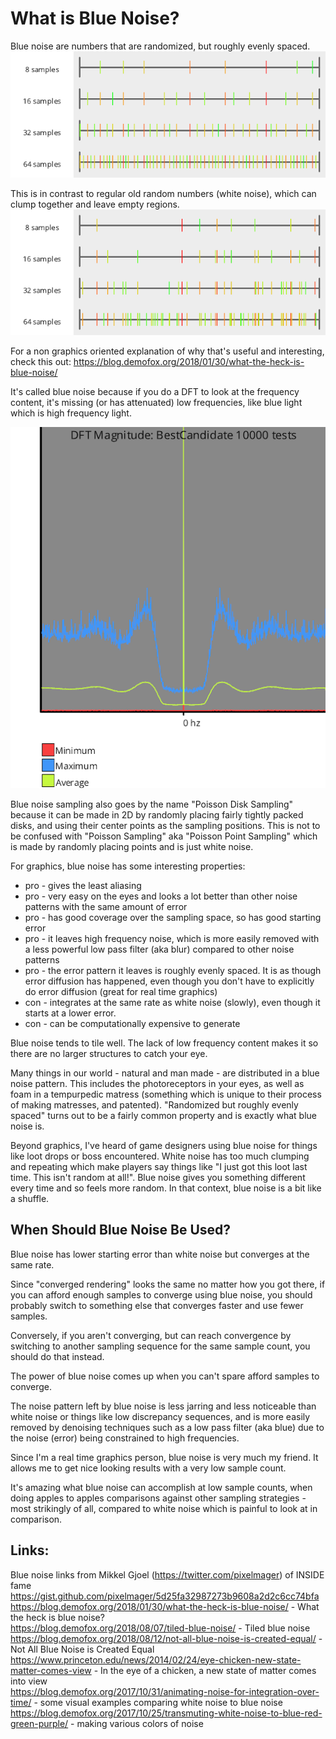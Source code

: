 # What is Blue Noise?

Blue noise are numbers that are randomized, but roughly evenly spaced.
![MakeNumberline_BestCandidate.png](../output/_1d/samples/blue_noise/MakeNumberline_BestCandidate.png)  

This is in contrast to regular old random numbers (white noise), which can clump together and leave empty regions.
![UniformRandom](../output/_1d/samples/uniform_random/MakeNumberline_UniformRandom.png)  

For a non graphics oriented explanation of why that's useful and interesting, check this out: https://blog.demofox.org/2018/01/30/what-the-heck-is-blue-noise/

It's called blue noise because if you do a DFT to look at the frequency content, it's missing (or has attenuated) low frequencies, like blue light which is high frequency light.

![BestCandidate](../output/_1d/samples/blue_noise/DFT_BestCandidate.png)  

Blue noise sampling also goes by the name "Poisson Disk Sampling" because it can be made in 2D by randomly placing fairly tightly packed disks, and using their center points as the sampling positions.  This is not to be confused with "Poisson Sampling" aka "Poisson Point Sampling" which is made by randomly placing points and is just white noise.

For graphics, blue noise has some interesting properties:
* pro - gives the least aliasing
* pro - very easy on the eyes and looks a lot better than other noise patterns with the same amount of error
* pro - has good coverage over the sampling space, so has good starting error
* pro - it leaves high frequency noise, which is more easily removed with a less powerful low pass filter (aka blur) compared to other noise patterns
* pro - the error pattern it leaves is roughly evenly spaced.  It is as though error diffusion has happened, even though you don't have to explicitly do error diffusion (great for real time graphics)
* con - integrates at the same rate as white noise (slowly), even though it starts at a lower error.
* con - can be computationally expensive to generate

Blue noise tends to tile well.  The lack of low frequency content makes it so there are no larger structures to catch your eye.

Many things in our world - natural and man made - are distributed in a blue noise pattern.  This includes the photoreceptors in your eyes, as well as foam in a tempurpedic matress (something which is unique to their process of making matresses, and patented).  "Randomized but roughly evenly spaced" turns out to be a fairly common property and is exactly what blue noise is.

Beyond graphics, I've heard of game designers using blue noise for things like loot drops or boss encountered.  White noise has too much clumping and repeating which make players say things like "I just got this loot last time. This isn't random at all!".  Blue noise gives you something different every time and so feels more random.  In that context, blue noise is a bit like a shuffle.

## When Should Blue Noise Be Used?

Blue noise has lower starting error than white noise but converges at the same rate.

Since "converged rendering" looks the same no matter how you got there, if you can afford enough samples to converge using blue noise, you should probably switch to something else that converges faster and use fewer samples.  

Conversely, if you aren't converging, but can reach convergence by switching to another sampling sequence for the same sample count, you should do that instead.

The power of blue noise comes up when you can't spare afford samples to converge.

The noise pattern left by blue noise is less jarring and less noticeable than white noise or things like low discrepancy sequences, and is more easily removed by denoising techniques such as a low pass filter (aka blue) due to the noise (error) being constrained to high frequencies.

Since I'm a real time graphics person, blue noise is very much my friend.  It allows me to get nice looking results with a very low sample count.

It's amazing what blue noise can accomplish at low sample counts, when doing apples to apples comparisons against other sampling strategies - most strikingly of all, compared to white noise which is painful to look at in comparison.

## Links:

Blue noise links from Mikkel Gjoel (https://twitter.com/pixelmager) of INSIDE fame  
https://gist.github.com/pixelmager/5d25fa32987273b9608a2d2c6cc74bfa  
https://blog.demofox.org/2018/01/30/what-the-heck-is-blue-noise/ - What the heck is blue noise?  
https://blog.demofox.org/2018/08/07/tiled-blue-noise/ - Tiled blue noise  
https://blog.demofox.org/2018/08/12/not-all-blue-noise-is-created-equal/ - Not All Blue Noise is Created Equal  
https://www.princeton.edu/news/2014/02/24/eye-chicken-new-state-matter-comes-view - In the eye of a chicken, a new state of matter comes into view  
https://blog.demofox.org/2017/10/31/animating-noise-for-integration-over-time/ - some visual examples comparing white noise to blue noise
https://blog.demofox.org/2017/10/25/transmuting-white-noise-to-blue-red-green-purple/ - making various colors of noise